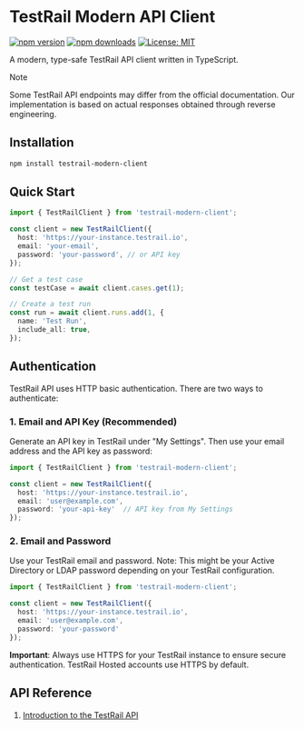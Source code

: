 # TestRail Modern API Client

[![npm version](https://img.shields.io/npm/v/testrail-modern-client)](https://www.npmjs.com/package/testrail-modern-client)
[![npm downloads](https://img.shields.io/npm/dm/testrail-modern-client.svg)](https://www.npmjs.com/package/testrail-modern-client)
[![License: MIT](https://img.shields.io/badge/License-MIT-yellow.svg)](https://opensource.org/licenses/MIT)

A modern, type-safe TestRail API client written in TypeScript.

> [!NOTE]
> Some TestRail API endpoints may differ from the official documentation. Our implementation is based on actual responses obtained through reverse engineering.

## Installation

```bash
npm install testrail-modern-client
```

## Quick Start

```typescript
import { TestRailClient } from 'testrail-modern-client';

const client = new TestRailClient({
  host: 'https://your-instance.testrail.io',
  email: 'your-email',
  password: 'your-password', // or API key
});

// Get a test case
const testCase = await client.cases.get(1);

// Create a test run
const run = await client.runs.add(1, {
  name: 'Test Run',
  include_all: true,
});
```

## Authentication

TestRail API uses HTTP basic authentication. There are two ways to authenticate:

### 1. Email and API Key (Recommended)

Generate an API key in TestRail under "My Settings". Then use your email address and the API key as password:

```typescript
import { TestRailClient } from 'testrail-modern-client';

const client = new TestRailClient({
  host: 'https://your-instance.testrail.io',
  email: 'user@example.com',
  password: 'your-api-key'  // API key from My Settings
});
```

### 2. Email and Password

Use your TestRail email and password. Note: This might be your Active Directory or LDAP password depending on your TestRail configuration.

```typescript
import { TestRailClient } from 'testrail-modern-client';

const client = new TestRailClient({
  host: 'https://your-instance.testrail.io',
  email: 'user@example.com',
  password: 'your-password'
});
```

**Important**: Always use HTTPS for your TestRail instance to ensure secure authentication. TestRail Hosted accounts use HTTPS by default.

## API Reference

1. [Introduction to the TestRail API](https://support.testrail.com/hc/en-us/articles/7077083596436-Introduction-to-the-TestRail-API)
